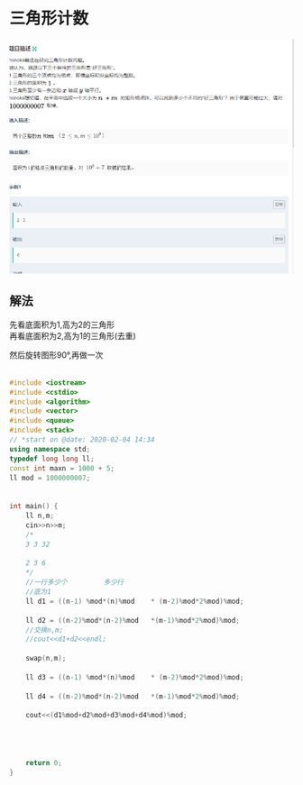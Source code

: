 # 三角形计数
![题面](_v_images/20200204202556484_4956.png)


解法
-----------
先看底面积为1,高为2的三角形  
再看底面积为2,高为1的三角形(去重)

然后旋转图形90°,再做一次



```c++

#include <iostream>
#include <cstdio>
#include <algorithm>
#include <vector>
#include <queue>
#include <stack>
// *start on @date: 2020-02-04 14:34 
using namespace std;
typedef long long ll;
const int maxn = 1000 + 5;
ll mod = 1000000007;


int main() {
    ll n,m;
    cin>>n>>m;
    /*
    3 3 32

    2 3 6
    */
    //一行多少个         多少行
    //底为1
    ll d1 = ((n-1) %mod*(n)%mod    * (m-2)%mod*2%mod)%mod;
    
    ll d2 = ((n-2)%mod*(n-2)%mod   *(m-1)%mod*2%mod)%mod;
    //交换n,m;
    //cout<<d1+d2<<endl;

    swap(n,m);

    ll d3 = ((n-1) %mod*(n)%mod    * (m-2)%mod*2%mod)%mod;
    
    ll d4 = ((n-2)%mod*(n-2)%mod   *(m-1)%mod*2%mod)%mod;

    cout<<(d1%mod+d2%mod+d3%mod+d4%mod)%mod;

    

    
    return 0;
}

```
